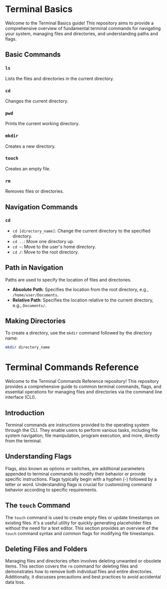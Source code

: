 # Terminal Basics

Welcome to the Terminal Basics guide! This repository aims to provide a comprehensive overview of fundamental terminal commands for navigating your system, managing files and directories, and understanding paths and flags.

## Basic Commands

### `ls`

Lists the files and directories in the current directory.

### `cd`

Changes the current directory.

### `pwd`

Prints the current working directory.

### `mkdir`

Creates a new directory.

### `touch`

Creates an empty file.

### `rm`

Removes files or directories.

## Navigation Commands

### `cd`

- `cd [directory_name]`: Change the current directory to the specified directory.
- `cd ..`: Move one directory up.
- `cd ~`: Move to the user's home directory.
- `cd /`: Move to the root directory.

## Path in Navigation

Paths are used to specify the location of files and directories.

- **Absolute Path**: Specifies the location from the root directory, e.g., `/home/user/Documents`.
- **Relative Path**: Specifies the location relative to the current directory, e.g., `Documents/`.

## Making Directories

To create a directory, use the `mkdir` command followed by the directory name:

```bash
mkdir directory_name
```

# Terminal Commands Reference

Welcome to the Terminal Commands Reference repository! This repository provides a comprehensive guide to common terminal commands, flags, and essential operations for managing files and directories via the command line interface (CLI).

## Introduction

Terminal commands are instructions provided to the operating system through the CLI. They enable users to perform various tasks, including file system navigation, file manipulation, program execution, and more, directly from the terminal.

## Understanding Flags

Flags, also known as options or switches, are additional parameters appended to terminal commands to modify their behavior or provide specific instructions. Flags typically begin with a hyphen (-) followed by a letter or word. Understanding flags is crucial for customizing command behavior according to specific requirements.

## The `touch` Command

The `touch` command is used to create empty files or update timestamps on existing files. It's a useful utility for quickly generating placeholder files without the need for a text editor. This section provides an overview of the `touch` command syntax and common flags for modifying file timestamps.

## Deleting Files and Folders

Managing files and directories often involves deleting unwanted or obsolete items. This section covers the `rm` command for deleting files and demonstrates how to remove both individual files and entire directories. Additionally, it discusses precautions and best practices to avoid accidental data loss.
